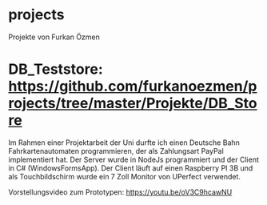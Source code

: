# projects
Projekte von Furkan Özmen

# DB_Teststore: https://github.com/furkanoezmen/projects/tree/master/Projekte/DB_Store
Im Rahmen einer Projektarbeit der Uni durfte ich einen Deutsche Bahn Fahrkartenautomaten programmieren,
der als Zahlungsart PayPal implementiert hat. Der Server wurde in NodeJs programmiert und der Client in 
C# (WindowsFormsApp). Der Client läuft auf einen Raspberry PI 3B und als Touchbildschirm wurde ein 7 Zoll 
Monitor von UPerfect verwendet.

Vorstellungsvideo zum Prototypen:
https://youtu.be/oV3C9hcawNU
